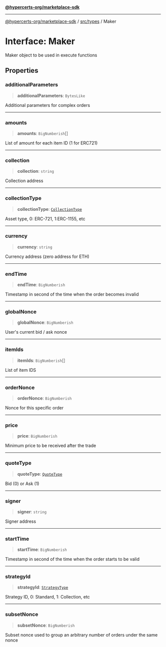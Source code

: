 [**@hypercerts-org/marketplace-sdk**](../../../README.md)

***

[@hypercerts-org/marketplace-sdk](../../../README.md) / [src/types](../README.md) / Maker

# Interface: Maker

Maker object to be used in execute functions

## Properties

### additionalParameters

> **additionalParameters**: `BytesLike`

Additional parameters for complex orders

***

### amounts

> **amounts**: `BigNumberish`[]

List of amount for each item ID (1 for ERC721)

***

### collection

> **collection**: `string`

Collection address

***

### collectionType

> **collectionType**: [`CollectionType`](../enumerations/CollectionType.md)

Asset type, 0: ERC-721, 1:ERC-1155, etc

***

### currency

> **currency**: `string`

Currency address (zero address for ETH)

***

### endTime

> **endTime**: `BigNumberish`

Timestamp in second of the time when the order becomes invalid

***

### globalNonce

> **globalNonce**: `BigNumberish`

User's current bid / ask nonce

***

### itemIds

> **itemIds**: `BigNumberish`[]

List of item IDS

***

### orderNonce

> **orderNonce**: `BigNumberish`

Nonce for this specific order

***

### price

> **price**: `BigNumberish`

Minimum price to be received after the trade

***

### quoteType

> **quoteType**: [`QuoteType`](../enumerations/QuoteType.md)

Bid (0) or Ask (1)

***

### signer

> **signer**: `string`

Signer address

***

### startTime

> **startTime**: `BigNumberish`

Timestamp in second of the time when the order starts to be valid

***

### strategyId

> **strategyId**: [`StrategyType`](../enumerations/StrategyType.md)

Strategy ID, 0: Standard, 1: Collection, etc

***

### subsetNonce

> **subsetNonce**: `BigNumberish`

Subset nonce used to group an arbitrary number of orders under the same nonce
